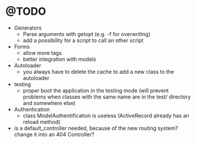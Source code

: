 # @TODO

* Generators
  * Parse arguments with getopt (e.g. -f for overwriting)
  * add a possibility for a script to call an other script
* Forms
  * allow more tags
  * better integration with models
* Autoloader
  * you always have to delete the cache to add a new class to the autoloader
* testing
  * proper boot the application in the testing mode (will prevent problems when classes with the same name are in the test/ directory and somewhere else)
* Authentication
  * class ModelAuthentification is useless (ActiveRecord already has an reload method)
* is a default_controller needed, because of the new routing system? change it into an 404 Controller?

